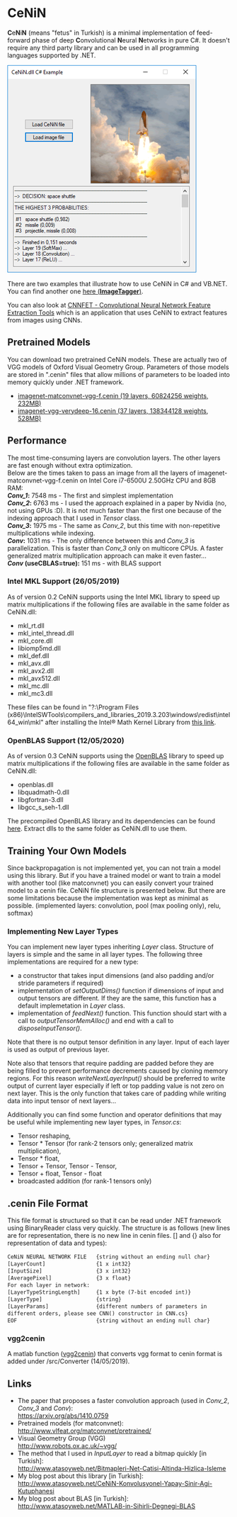 # CeNiN
**C**e**N**i**N** (means "fetus" in Turkish) is a minimal implementation of feed-forward phase of deep **C**onvolutional **N**eural **N**etworks in pure C#. It doesn't require any third party library and can be used in all programming languages supported by .NET.

![CeNiN screenshot](screenshot.png)

There are two examples that illustrate how to use CeNiN in C# and VB.NET. You can find another one [here (**ImageTagger**)](https://www.codeproject.com/Articles/1360649/Image-Tagger-A-Convolutional-Neural-Network-Based).

You can also look at [CNNFET - Convolutional Neural Network Feature Extraction Tools](https://github.com/atasoyhus/CNNFET) which is an application that uses CeNiN to extract features from images using CNNs.

## Pretrained Models
You can download two pretrained CeNiN models. These are actually two of VGG models of Oxford Visual Geometry Group. Parameters of those models are stored in ".cenin" files that allow millions of parameters to be loaded into memory quickly under .NET framework.  
- [imagenet-matconvnet-vgg-f.cenin (19 layers, 60824256  weights, 232MB)](https://drive.google.com/file/d/12Z0zkcLFMAvReBYomj1thrU-Aj1EJYKZ/view?usp=sharing
)
- [imagenet-vgg-verydeep-16.cenin (37 layers, 138344128 weights, 528MB)](https://drive.google.com/file/d/1t3Z3v1D625fByha19avQpNEiJm1AI-fD/view?usp=sharing)

## Performance
The most time-consuming layers are convolution layers. The other layers are fast enough without extra optimization.  
Below are the times taken to pass an image from all the layers of imagenet-matconvnet-vgg-f.cenin on Intel Core i7-6500U 2.50GHz CPU and 8GB RAM:  
***Conv_1*:** 7548 ms - The first and simplest implementation  
***Conv_2*:** 6763 ms - I used the approach explained in a paper by Nvidia (no, not using GPUs :D). It is not much faster than the first one because of the indexing approach that I used in *Tensor* class.  
***Conv_3*:** 1975 ms - The same as *Conv_2*, but this time with non-repetitive multiplications while indexing.  
***Conv*:** 1031 ms - The only difference between this and *Conv_3* is parallelization. This is faster than *Conv_3* only on multicore CPUs. A faster generalized matrix multiplication approach can make it even faster...  
***Conv* (useCBLAS=true):** 151 ms - with BLAS support

### Intel MKL Support (26/05/2019)
As of version 0.2 CeNiN supports using the Intel MKL library to speed up matrix multiplications if the following files are available in the same folder as CeNiN.dll:  
  - mkl_rt.dll
  - mkl_intel_thread.dll
  - mkl_core.dll
  - libiomp5md.dll
  - mkl_def.dll
  - mkl_avx.dll
  - mkl_avx2.dll
  - mkl_avx512.dll
  - mkl_mc.dll
  - mkl_mc3.dll

These files can be found in "?:\Program Files (x86)\IntelSWTools\compilers_and_libraries_2019.3.203\windows\redist\intel64_win\mkl" after installing the Intel® Math Kernel Library from [this link](https://software.intel.com/en-us/mkl/choose-download).

### OpenBLAS Support (12/05/2020)
As of version 0.3 CeNiN supports using the [OpenBLAS](https://www.openblas.net/) library to speed up matrix multiplications if the following files are available in the same folder as CeNiN.dll:  
  - openblas.dll
  - libquadmath-0.dll
  - libgfortran-3.dll
  - libgcc_s_seh-1.dll

The precompiled OpenBLAS library and its dependencies can be found [here](https://github.com/atasoyhus/CeNiN/blob/master/open_blas_x64.zip). Extract dlls to the same folder as CeNiN.dll to use them.

## Training Your Own Models
Since backpropagation is not implemented yet, you can not train a model using this library. But if you have a trained model or want to train a model with another tool (like matconvnet) you can easily convert your trained model to a cenin file. CeNiN file structure is presented below. But there are some limitations because the implementation was kept as minimal as possible. (implemented layers: convolution, pool (max pooling only), relu, softmax)

### Implementing New Layer Types
You can implement new layer types inheriting *Layer* class. Structure of layers is simple and the same in all layer types. The following three implementations are required for a new type:
- a constructor that takes input dimensions (and also padding and/or stride parameters if required)
- implementation of *setOutputDims()* function if dimensions of input and output tensors are different. If they are the same, this function has a default implemetation in *Layer* class.
- implementation of *feedNext()* function. This function should start with a call to  *outputTensorMemAlloc()* and end with a call to *disposeInputTensor()*.

Note that there is no output tensor definition in any layer. Input of each layer is used as output of previous layer.
 
Note also that tensors that require padding are padded before they are being filled to prevent performance decrements caused by cloning memory regions. For this reason *writeNextLayerInput()* should be preferred to write output of current layer especially if left or top padding value is not zero on next layer. This is the only function that takes care of padding while writing data into input tensor of next layers...

Additionally you can find some function and operator definitions that may be useful while implementing new layer types, in *Tensor.cs*:
- Tensor reshaping,
- Tensor * Tensor (for rank-2 tensors only; generalized matrix multiplication),
- Tensor * float,
- Tensor + Tensor, Tensor - Tensor,
- Tensor + float, Tensor - float
- broadcasted addition (for rank-1 tensors only)

## .cenin File Format
This file format is structured so that it can be read under .NET framework using BinaryReader class very quickly. The structure is as follows (new lines are for representation, there is no new line in cenin files. [] and {} also for representation of data and types):  
```
CeNiN NEURAL NETWORK FILE   {string without an ending null char}
[LayerCount]                {1 x int32}
[InputSize]                 {3 x int32}
[AveragePixel]              {3 x float}
For each layer in network:
[LayerTypeStringLength]     {1 x byte (7-bit encoded int)}
[LayerType]                 {string}
[LayerParams]               {different numbers of parameters in different orders, please see CNN() constructor in CNN.cs}
EOF                         {string without an ending null char}
```
### vgg2cenin
A matlab function ([vgg2cenin](https://github.com/atasoyhus/CeNiN/blob/master/src/Converter/vgg2cenin.m)) that converts vgg format to cenin format is added under /src/Converter (14/05/2019).

## Links
- The paper that proposes a faster convolution approach (used in *Conv_2*, *Conv_3* and *Conv*):  
https://arxiv.org/abs/1410.0759
- Pretrained models (for matconvnet):  
http://www.vlfeat.org/matconvnet/pretrained/
- Visual Geometry Group (VGG)  
http://www.robots.ox.ac.uk/~vgg/
- The method that I used in *InputLayer* to read a bitmap quickly [in Turkish]:  
http://www.atasoyweb.net/Bitmapleri-Net-Catisi-Altinda-Hizlica-Isleme
- My blog post about this library [in Turkish]:  
http://www.atasoyweb.net/CeNiN-Konvolusyonel-Yapay-Sinir-Agi-Kutuphanesi
- My blog post about BLAS [in Turkish]:  
http://www.atasoyweb.net/MATLAB-in-Sihirli-Degnegi-BLAS

